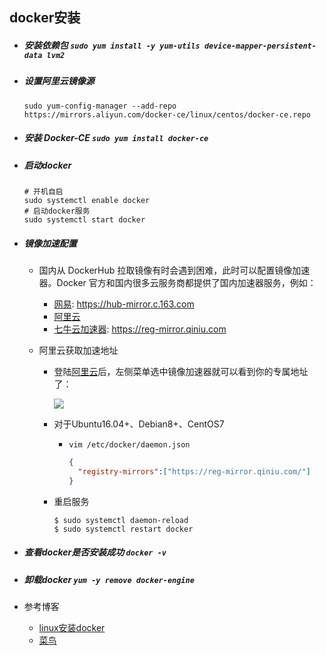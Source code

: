 ## docker安装

- ##### 安装依赖包 `sudo yum install -y yum-utils device-mapper-persistent-data lvm2 `

- ##### 设置阿里云镜像源 

  ```shell
  sudo yum-config-manager --add-repo https://mirrors.aliyun.com/docker-ce/linux/centos/docker-ce.repo 
  
  ```

- ##### 安装 Docker-CE `sudo yum install docker-ce`

- ##### 启动docker 

  ```shell
  # 开机自启
  sudo systemctl enable docker 
  # 启动docker服务  
  sudo systemctl start docker
  
  ```

- ##### 镜像加速配置

  - 国内从 DockerHub 拉取镜像有时会遇到困难，此时可以配置镜像加速器。Docker 官方和国内很多云服务商都提供了国内加速器服务，例如：

    - [网易](https://hub-mirror.c.163.com/): https://hub-mirror.c.163.com
    - [阿里云](https://cr.console.aliyun.com/cn-hangzhou/instances/mirrors)
    - [七牛云加速器](https://reg-mirror.qiniu.com): https://reg-mirror.qiniu.com

  - 阿里云获取加速地址

    - 登陆[阿里云](https://cr.console.aliyun.com/cn-hangzhou/instances/mirrors)后，左侧菜单选中镜像加速器就可以看到你的专属地址了：

      ![](/Users/mimee/Documents/my-git/markdown_note/阿里云域名申请和环境部署/image/20200416-194059.png)

    - 对于Ubuntu16.04+、Debian8+、CentOS7

      - `vim /etc/docker/daemon.json`

        ```json
        {
          "registry-mirrors":["https://reg-mirror.qiniu.com/"]
        }
        ```

    - 重启服务

      ```shell
      $ sudo systemctl daemon-reload
      $ sudo systemctl restart docker
      ```

      

      

- ##### 查看docker是否安装成功 `docker -v`

- ##### 卸载docker `yum -y remove docker-engine`

  ##### 

- 参考博客
  - [linux安装docker](https://www.jianshu.com/p/2dae7b13ce2f)
  - [菜鸟](https://www.runoob.com/docker/centos-docker-install.html)